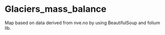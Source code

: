 # Glaciers_mass_balance
Map based on data derived from nve.no by using BeautifulSoup and folium lib. 


